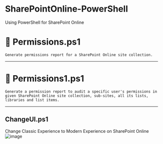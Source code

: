 # SharePointOnline-PowerShell
Using PowerShell for SharePoint Online

# 🔐 Permissions.ps1
`Generate permissions report for a SharePoint Online site collection.`
***
# 🔐 Permissions1.ps1
` Generate a permission report to audit a specific user's permissions in given SharePoint Online site collection, sub-sites, all its lists, libraries and list items. `
***
## ChangeUI.ps1
Change Classic Experience to Modern Experience on SharePoint Online
![image](https://user-images.githubusercontent.com/19554935/60390114-de7fbd80-9a9c-11e9-9ab5-92eca3f94a34.png)
